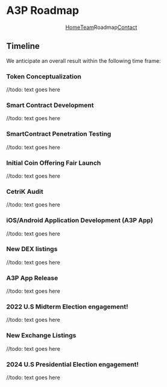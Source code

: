 # A3P Roadmap

<div class="outter" style="display: flex; widht: 100%; justify-content: center;">
    <div><a href="https://the-zeitgeist-movement.github.io/A3P">Home</a></div>
    <div><a href="https://the-zeitgeist-movement.github.io/A3P/team">Team</a></div>
    <div>Roadmap</div>
    <div><a href="https://the-zeitgeist-movement.github.io/A3P/contact">Contact</a></div>
</div>


## Timeline
We anticipate an overall result within the following time frame:

### Token Conceptualization
//todo: text goes here

### Smart Contract Development
//todo: text goes here

### SmartContract Penetration Testing
//todo: text goes here

### Initial Coin Offering Fair Launch
//todo: text goes here

### CetriK Audit
//todo: text goes here

### iOS/Android Application Development (A3P App)
//todo: text goes here

### New DEX listings
//todo: text goes here

### A3P App Release
//todo: text goes here

### 2022 U.S Midterm Election engagement!
//todo: text goes here

### New Exchange Listings
//todo: text goes here

### 2024 U.S Presidential Election engagement!
//todo: text goes here
